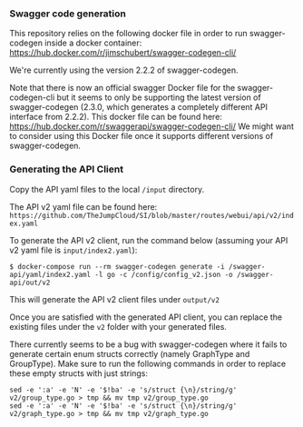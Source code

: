 ### Swagger code generation

This repository relies on the following docker file in order to run swagger-codegen inside a docker container:
https://hub.docker.com/r/jimschubert/swagger-codegen-cli/

We're currently using the version 2.2.2 of swagger-codegen.

Note that there is now an official swagger Docker file for the swagger-codegen-cli but it seems to only be supporting the latest version of swagger-codegen (2.3.0, which generates a completely different API interface from 2.2.2).
This docker file can be found here: https://hub.docker.com/r/swaggerapi/swagger-codegen-cli/
We might want to consider using this Docker file once it supports different versions of swagger-codegen.

### Generating the API Client

Copy the API yaml files to the local `/input` directory.

The API v2 yaml file can be found here: `https://github.com/TheJumpCloud/SI/blob/master/routes/webui/api/v2/index.yaml`

To generate the API v2 client, run the command below (assuming your API v2 yaml file is `input/index2.yaml`):  

```
$ docker-compose run --rm swagger-codegen generate -i /swagger-api/yaml/index2.yaml -l go -c /config/config_v2.json -o /swagger-api/out/v2
```
This will generate the API v2 client files under `output/v2`

Once you are satisfied with the generated API client, you can replace the existing files under the `v2` folder with your generated files.

There currently seems to be a bug with swagger-codegen where it fails to generate certain enum structs correctly (namely GraphType and GroupType).
Make sure to run the following commands in order to replace these empty structs with just strings:
```
sed -e ':a' -e 'N' -e '$!ba' -e 's/struct {\n}/string/g' v2/group_type.go > tmp && mv tmp v2/group_type.go
sed -e ':a' -e 'N' -e '$!ba' -e 's/struct {\n}/string/g' v2/graph_type.go > tmp && mv tmp v2/graph_type.go
```
